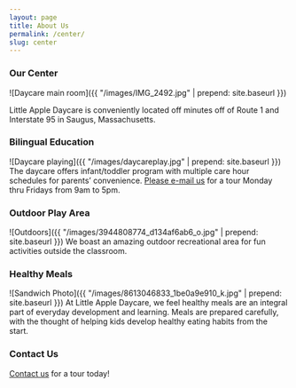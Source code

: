 ```yaml
---
layout: page
title: About Us
permalink: /center/
slug: center
---
```

### Our Center
![Daycare main room]({{ "/images/IMG_2492.jpg" | prepend: site.baseurl }})

Little Apple Daycare is conveniently located off minutes off of Route 1 and Interstate 95 in Saugus, Massachusetts.

### Bilingual Education
![Daycare playing]({{ "/images/daycareplay.jpg" | prepend: site.baseurl }})
The daycare offers infant/toddler program with multiple care hour schedules for parents’ convenience. [Please e-mail us](littleappledaycare88@gmail.com) for a tour Monday thru Fridays from 9am to 5pm.

### Outdoor Play Area
![Outdoors]({{ "/images/3944808774_d134af6ab6_o.jpg" | prepend: site.baseurl }})
We boast an amazing outdoor recreational area for fun activities outside the classroom.

### Healthy Meals
![Sandwich Photo]({{ "/images/8613046833_1be0a9e910_k.jpg" | prepend: site.baseurl }})
At Little Apple Daycare, we feel healthy meals are an integral part of everyday development and learning.  Meals are prepared carefully, with the thought of helping kids develop healthy eating habits from the start.

### Contact Us
[Contact us](mailto:littleAppleDaycare88@gmail.com) for a tour today!
